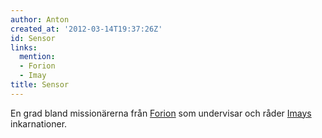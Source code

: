 ```yaml
---
author: Anton
created_at: '2012-03-14T19:37:26Z'
id: Sensor
links:
  mention:
  - Forion
  - Imay
title: Sensor
---
```


En grad bland missionärerna från [Forion] som undervisar och råder [Imays] inkarnationer.

  [Forion]: Forion
  [Imays]: Imay
